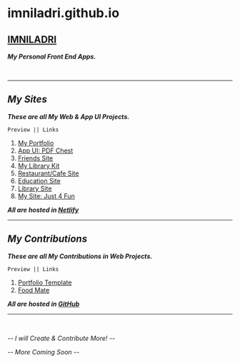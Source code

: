 # imniladri.github.io

## [IMNILADRI](https://imniladri.github.io/)

**_My Personal Front End Apps._**

<br/>
<hr/>

## _My Sites_

**_These are all My Web & App UI Projects._**

```
Preview || Links
```

1. [My Portfolio](https://imniladri.in/)
2. [App UI: PDF Chest](https://pdfchest.netlify.app/)
3. [Friends Site](https://weare8.xyz/)
4. [My Library Kit](https://mykit.xyz/)
5. [Restaurant/Cafe Site](https://myresweb.netlify.app/)
6. [Education Site](https://myeduweb.netlify.app/)
7. [Library Site](https://mylibweb.netlify.app/)
8. [My Site: Just 4 Fun](https://myselfnm.netlify.app/)

**_All are hosted in [Netlify](https://www.netlify.com/)_**

<hr/>

## _My Contributions_

**_These are all My Contributions in Web Projects._**

```
Preview || Links
```

1. [Portfolio Template](https://niloysikdar.github.io/awesome-portfolio-template/)
2. [Food Mate](https://sourajeet-dey.github.io/FoodMate/)

**_All are hosted in [GitHub](https://github.com/)_**

<hr/>
<br/>

_-- I will Create & Contribute More! --_

_-- More Coming Soon --_
